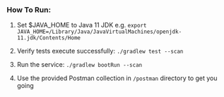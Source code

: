 ### How To Run:

1. Set $JAVA_HOME to Java 11 JDK e.g.
`export JAVA_HOME=/Library/Java/JavaVirtualMachines/openjdk-11.jdk/Contents/Home`

2. Verify tests execute successfully:
`./gradlew test --scan`

3. Run the service:
`./gradlew bootRun --scan`

4. Use the provided Postman collection in `/postman` directory to get you going

